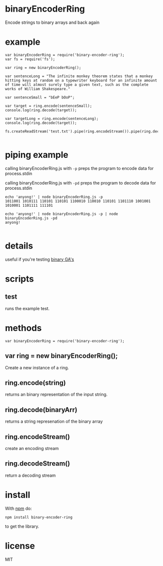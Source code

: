 # binaryEncoderRing

Encode strings to binary arrays and back again

# example

```
var binaryEncoderRing = require('binary-encoder-ring');
var fs = require('fs');

var ring = new binaryEncoderRing();

var sentenceLong = "The infinite monkey theorem states that a monkey hitting keys at random on a typewriter keyboard for an infinite amount of time will almost surely type a given text, such as the complete works of William Shakespeare."

var sentenceSmall = "bEeP bOoP";

var target = ring.encode(sentenceSmall);
console.log(ring.decode(target));

var targetLong = ring.encode(sentenceLong);
console.log(ring.decode(target));

fs.createReadStream('test.txt').pipe(ring.encodeStream()).pipe(ring.decodeStream()).pipe(process.stdout);


```

# piping example

calling binaryEncoderRing.js with `-p` preps the program to encode data for process.stdin

calling binaryEncoderRing.js with `-pd` preps the program to decode data for process.stdin

```
echo 'anyong!' | node binaryEncoderRing.js -p
1011001 1010111 110101 110101 1100010 110010 110101 1101110 1001001 1010001 1101111 111101

echo 'anyong!' | node binaryEncoderRing.js -p | node binaryEncoderRing.js -pd
anyong!


```

# details

useful if you're testing [binary GA's](https://github.com/GMTurbo/canonical-ga)

# scripts

## test

runs the example test.

# methods

```
var binaryEncoderRing = require('binary-encoder-ring');
```

## var ring = new binaryEncoderRing();

Create a new instance of a ring.

## ring.encode(string)
returns an binary representation of the input string.

## ring.decode(binaryArr)
returns a string represenation of the binary array

## ring.encodeStream()
create an encoding stream

## ring.decodeStream()
return a decoding stream

# install

With [npm](https://npmjs.org) do:

```
npm install binary-encoder-ring
```
to get the library.

# license

MIT
